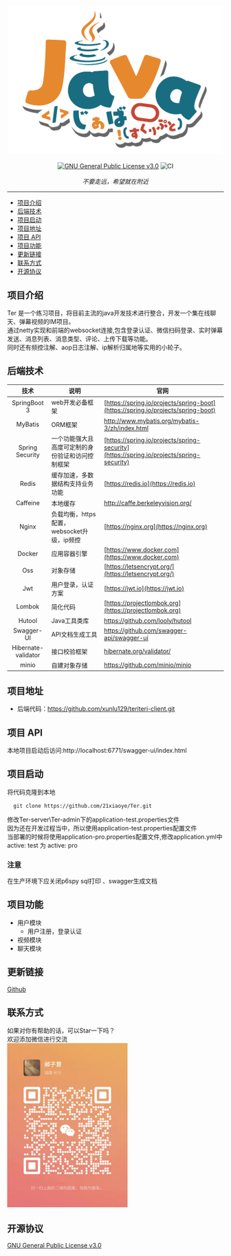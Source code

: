 <p align="center">
    <a href="https://github.com/SAWARATSUKI/ServiceLogos.git">
        <img src="./assets/Java.png" width="500">
    </a>
    <br />
    <br />
    <a href="https://choosealicense.com/licenses/lgpl-3.0/"><img src="https://img.shields.io/badge/license-MIT-red.svg?style=flat" alt="GNU General Public License v3.0"></a>
    <img src="https://github.com/ManimCommunity/manim/workflows/CI/badge.svg" alt="CI">
    <br />
    <br />
    <i>不要走远，希望就在附近</i>
</p>
<hr />

- [项目介绍](#项目介绍)
- [后端技术](#后端技术)
- [项目启动](#项目启动)
- [项目地址](#项目地址)
- [项目 API](#项目-api)
- [项目功能](#项目功能)
- [更新链接](#更新链接)
- [联系方式](#联系方式)
- [开源协议](#开源协议)

## 项目介绍
Ter 是一个练习项目，将目前主流的java开发技术进行整合，开发一个集在线聊天、弹幕视频的IM项目。\
通过netty实现和前端的websocket连接,包含登录认证、微信扫码登录、实时弹幕发送、消息列表、消息类型、评论、上传下载等功能。\
同时还有频控注解、aop日志注解、ip解析归属地等实用的小轮子。
## 后端技术
|         技术          | 说明                                       | 官网                                                         |
|:-------------------:| ------------------------------------------ | ------------------------------------------------------------ |
|    SpringBoot 3     | web开发必备框架                            | [https://spring.io/projects/spring-boot](https://spring.io/projects/spring-boot) |
|       MyBatis       | ORM框架                                    | http://www.mybatis.org/mybatis-3/zh/index.html               |
|   Spring Security   | 一个功能强大且高度可定制的身份验证和访问控制框架           | [https://spring.io/projects/spring-security](https://spring.io/projects/spring-security)               |
|        Redis        | 缓存加速，多数据结构支持业务功能           | [https://redis.io](https://redis.io)                         |
|      Caffeine       | 本地缓存                                   | http://caffe.berkeleyvision.org/                             |
|        Nginx        | 负载均衡，https配置，websocket升级，ip频控 | [https://nginx.org](https://nginx.org)                       |
|       Docker        | 应用容器引擎                               | [https://www.docker.com](https://www.docker.com)             |
|         Oss         | 对象存储                                   | [https://letsencrypt.org/](https://letsencrypt.org/)         |
|         Jwt         | 用户登录，认证方案                         | [https://jwt.io](https://jwt.io)                             |
|       Lombok        | 简化代码                                   | [https://projectlombok.org](https://projectlombok.org)       |
|       Hutool        | Java工具类库                               | https://github.com/looly/hutool                              |
|     Swagger-UI      | API文档生成工具                            | https://github.com/swagger-api/swagger-ui                    |
| Hibernate-validator | 接口校验框架                               | [hibernate.org/validator/](hibernate.org/validator/)         |
|        minio        | 自建对象存储                               | https://github.com/minio/minio                               |

## 项目地址
* 后端代码：https://github.com/xunlu129/teriteri-client.git

## 项目 API
本地项目启动后访问:http://localhost:6771/swagger-ui/index.html
## 项目启动
将代码克隆到本地
```text
  git clone https://github.com/21xiaoye/Ter.git
```

修改Ter-server\Ter-admin下的application-test.properties文件 \
因为还在开发过程当中，所以使用application-test.properties配置文件 \
当部署的时候将使用application-pro.properties配置文件,修改application.yml中 active: test 为 active: pro
### 注意
在生产环境下应关闭p6spy sql打印 、swagger生成文档
## 项目功能
* 用户模块
  * 用户注册，登录认证
* 视频模块
* 聊天模块

## 更新链接
[Github](https://github.com/21xiaoye/Ter.git)

## 联系方式
如果对你有帮助的话，可以Star一下吗？\
欢迎添加微信进行交流 \
<img src="./assets/wx.jpg" width="280">


## 开源协议
[GNU General Public License v3.0](./LICENSE)
